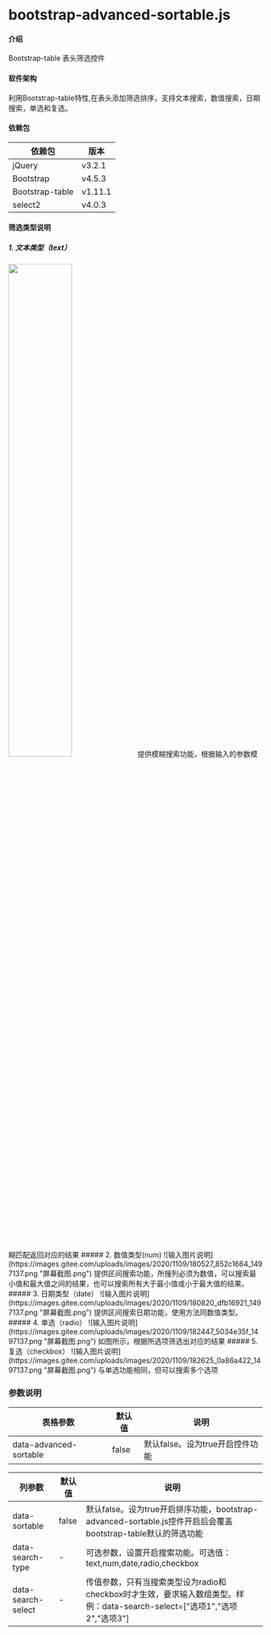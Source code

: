 # bootstrap-advanced-sortable.js

#### 介绍
Bootstrap-table 表头筛选控件

#### 软件架构
利用Bootstrap-table特性,在表头添加筛选排序，支持文本搜索，数值搜索，日期搜索，单选和复选。

#### 依赖包

|依赖包|版本|
|----|----|
|jQuery|v3.2.1|
|Bootstrap|v4.5.3|
|Bootstrap-table|v1.11.1|
|select2|v4.0.3|

#### 筛选类型说明
##### 1.  文本类型（text）
<img src="https://images.gitee.com/uploads/images/2020/1109/180315_d76c297b_1497137.png" width="50%">
提供模糊搜索功能，根据输入的参数模糊匹配返回对应的结果
##### 2.  数值类型(num)
![输入图片说明](https://images.gitee.com/uploads/images/2020/1109/180527_852c1664_1497137.png "屏幕截图.png")
提供区间搜索功能，所搜列必须为数值，可以搜索最小值和最大值之间的结果，也可以搜索所有大于最小值或小于最大值的结果。
##### 3.  日期类型（date）
![输入图片说明](https://images.gitee.com/uploads/images/2020/1109/180820_dfb16921_1497137.png "屏幕截图.png")
提供区间搜索日期功能，使用方法同数值类型。
##### 4.  单选（radio）
![输入图片说明](https://images.gitee.com/uploads/images/2020/1109/182447_5034e35f_1497137.png "屏幕截图.png")
如图所示，根据所选项筛选出对应的结果
##### 5.  复选（checkbox）
![输入图片说明](https://images.gitee.com/uploads/images/2020/1109/182625_0a86a422_1497137.png "屏幕截图.png")
与单选功能相同，但可以搜索多个选项

### 参数说明
|表格参数|默认值|说明|
|----|----|----|
|data-advanced-sortable|false|默认false。设为true开启控件功能|

|列参数|默认值|说明|
|----|----|----|
|data-sortable|false|默认false。设为true开启排序功能，bootstrap-advanced-sortable.js控件开启后会覆盖bootstrap-table默认的筛选功能|
|data-search-type|-|可选参数，设置开启搜索功能。可选值：text,num,date,radio,checkbox|
|data-search-select|-|传值参数，只有当搜索类型设为radio和checkbox时才生效，要求输入数组类型。样例：data-search-select=["选项1","选项2","选项3"]|

